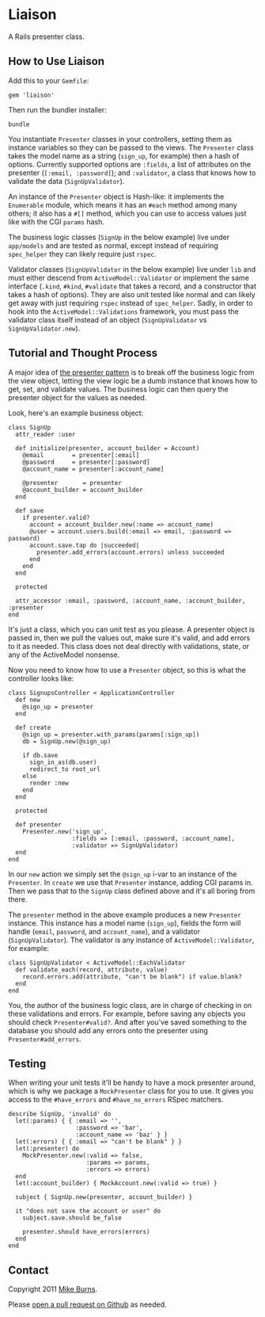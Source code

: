 Liaison
=======

A Rails presenter class.

How to Use Liaison
------------------

Add this to your `Gemfile`:

    gem 'liaison'

Then run the bundler installer:

    bundle

You instantiate `Presenter` classes in your controllers, setting them as instance variables so they can be passed to the views. The `Presenter` class takes the model name as a string (`sign_up`, for example) then a hash of options. Currently supported options are `:fields`, a list of attributes on the presenter (`[:email, :password]`); and `:validator`, a class that knows how to validate the data (`SignUpValidator`).

An instance of the `Presenter` object is Hash-like: it implements the `Enumerable` module, which means it has an `#each` method among many others; it also has a `#[]` method, which you can use to access values just like with the CGI `params` hash.

The business logic classes (`SignUp` in the below example) live under `app/models` and are tested as normal, except instead of requiring `spec_helper` they can likely require just `rspec`.

Validator classes (`SignUpValidator` in the below example) live under `lib` and must either descend from `ActiveModel::Validator` or implement the same interface (`.kind`, `#kind`, `#validate` that takes a record, and a constructor that takes a hash of options). They are also unit tested like normal and can likely get away with just requiring `rspec` instead of `spec_helper`. Sadly, in order to hook into the `ActiveModel::Validations` framework, you must pass the validator class itself instead of an object (`SignUpValidator` vs `SignUpValidator.new`).

Tutorial and Thought Process
----------------------------

A major idea of [the presenter pattern](http://blog.jayfields.com/2007/03/rails-presenter-pattern.html) is to break off the business logic from the view object, letting the view logic be a dumb instance that knows how to get, set, and validate values. The business logic can then query the presenter object for the values as needed.

Look, here's an example business object:

    class SignUp
      attr_reader :user

      def initialize(presenter, account_builder = Account)
        @email        = presenter[:email]
        @password     = presenter[:password]
        @account_name = presenter[:account_name]
    
        @presenter       = presenter
        @account_builder = account_builder
      end
    
      def save
        if presenter.valid?
          account = account_builder.new(:name => account_name)
          @user = account.users.build(:email => email, :password => password)
          account.save.tap do |succeeded|
            presenter.add_errors(account.errors) unless succeeded
          end
        end
      end
    
      protected
    
      attr_accessor :email, :password, :account_name, :account_builder, :presenter
    end

It's just a class, which you can unit test as you please. A presenter object is passed in, then we pull the values out, make sure it's valid, and add errors to it as needed. This class does not deal directly with validations, state, or any of the ActiveModel nonsense.

Now you need to know how to use a `Presenter` object, so this is what the controller looks like:

    class SignupsController < ApplicationController
      def new
        @sign_up = presenter
      end
    
      def create
        @sign_up = presenter.with_params(params[:sign_up])
        db = SignUp.new(@sign_up)
    
        if db.save
          sign_in_as(db.user)
          redirect_to root_url
        else
          render :new
        end
      end
      
      protected
      
      def presenter
        Presenter.new('sign_up',
                      :fields => [:email, :password, :account_name],
                      :validator => SignUpValidator)
      end
    end

In our `new` action we simply set the `@sign_up` i-var to an instance of the `Presenter`. In `create` we use that `Presenter` instance, adding CGI params in. Then we pass that to the `SignUp` class defined above and it's all boring from there.

The `presenter` method in the above example produces a new `Presenter` instance. This instance has a model name (`sign_up`), fields the form will handle (`email`, `password`, and `account_name`), and a validator (`SignUpValidator`). The validator is any instance of `ActiveModel::Validator`, for example:

    class SignUpValidator < ActiveModel::EachValidator
      def validate_each(record, attribute, value)
        record.errors.add(attribute, "can't be blank") if value.blank?
      end
    end

You, the author of the business logic class, are in charge of checking in on these validations and errors. For example, before saving any objects you should check `Presenter#valid?`. And after you've saved something to the database you should add any errors onto the presenter using `Presenter#add_errors`.

Testing
-------

When writing your unit tests it'll be handy to have a mock presenter around, which is why we package a `MockPresenter` class for you to use. It gives you access to the `#have_errors` and `#have_no_errors` RSpec matchers.


    describe SignUp, 'invalid' do
      let(:params) { { :email => '',
                       :password => 'bar',
                       :account_name => 'baz' } }
      let(:errors) { { :email => "can't be blank" } }
      let(:presenter) do
        MockPresenter.new(:valid => false,
                          :params => params,
                          :errors => errors)
      end
      let(:account_builder) { MockAccount.new(:valid => true) }
    
      subject { SignUp.new(presenter, account_builder) }
    
      it "does not save the account or user" do
        subject.save.should be_false

        presenter.should have_errors(errors)
      end
    end

Contact
-------

Copyright 2011 [Mike Burns](http://mike-burns.com/).

Please [open a pull request on Github](https://github.com/mike-burns/liaison/pulls) as needed.
